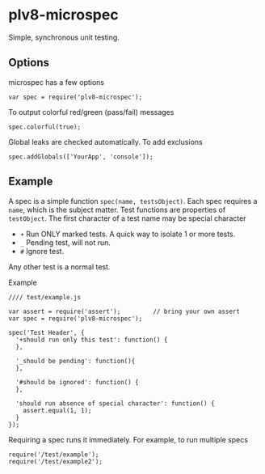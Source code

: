 # plv8-microspec

Simple, synchronous unit testing.


## Options

microspec has a few options

    var spec = require('plv8-microspec');

To output colorful red/green (pass/fail) messages

    spec.colorful(true);

Global leaks are checked automatically. To add exclusions

    spec.addGlobals(['YourApp', 'console']);


## Example

A spec is a simple function `spec(name, testsObject)`.
Each spec requires a `name`, which is the subject matter. Test functions are properties
of `testObject`. The first character of a test name may be special character

*   `+` Run ONLY marked tests. A quick way to isolate 1 or more tests.
*   `_` Pending test, will not run.
*   `#` Ignore test.

Any other test is a normal test.

Example

    //// test/example.js

    var assert = require('assert');         // bring your own assert
    var spec = require('plv8-microspec');

    spec('Test Header', {
      '+should run only this test': function() {
      },

      '_should be pending': function(){
      },

      '#should be ignored': function() {
      },

      'should run absence of special character': function() {
        assert.equal(1, 1);
      }
    });

Requiring a spec runs it immediately. For example, to run multiple specs

    require('/test/example');
    require('/test/example2');

